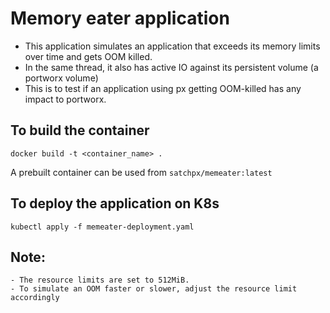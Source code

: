 # Memory eater application
- This application simulates an application that exceeds its memory limits over time and gets OOM killed.
- In the same thread, it also has active IO against its persistent volume (a portworx volume)
- This is to test if an application using px getting OOM-killed has any impact to portworx.

## To build the container
```
docker build -t <container_name> .
```

A prebuilt container can be used from `satchpx/memeater:latest`

## To deploy the application on K8s
```
kubectl apply -f memeater-deployment.yaml
```

## Note:
```
- The resource limits are set to 512MiB. 
- To simulate an OOM faster or slower, adjust the resource limit accordingly
```
